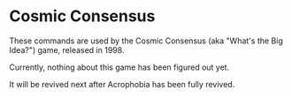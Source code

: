 # Cosmic Consensus
These commands are used by the Cosmic Consensus (aka "What's the Big Idea?") game, released in 1998.

Currently, nothing about this game has been figured out yet.

It will be revived next after Acrophobia has been fully revived.
